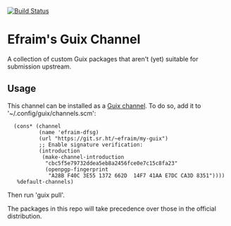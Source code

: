 [![Build Status](https://travis-ci.org/Millak/my-guix.svg?branch=master)](https://travis-ci.org/Millak/my-guix)

Efraim's Guix Channel
=====================

A collection of custom Guix packages that aren't (yet) suitable
for submission upstream.

Usage
-----

This channel can be installed as a
[Guix channel](https://www.gnu.org/software/guix/manual/en/html_node/Channels.html).
To do so, add it to '~/.config/guix/channels.scm':

```
  (cons* (channel
          (name 'efraim-dfsg)
          (url "https://git.sr.ht/~efraim/my-guix")
          ;; Enable signature verification:
          (introduction
           (make-channel-introduction
            "cbc5f5e79732ddea5eb8a2456fce0e7c15c8fa23"
            (openpgp-fingerprint
             "A28B F40C 3E55 1372 662D  14F7 41AA E7DC CA3D 8351"))))
   %default-channels)
```

Then run 'guix pull'.

The packages in this repo will take precedence over those in the
official distribution.

